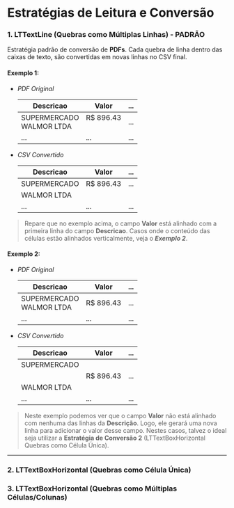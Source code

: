 # Estratégias de Leitura e Conversão 

### 1. LTTextLine (Quebras como Múltiplas Linhas) - PADRÃO

Estratégia padrão de conversão de **PDFs**. Cada quebra de linha dentro das caixas de texto, são convertidas em novas linhas no CSV final.

#### Exemplo 1:

* *PDF Original*

    | Descricao                   	| Valor         	| ... 	|
    |-----------------------------	|---------------	|-----	|
    | SUPERMERCADO<br>WALMOR LTDA 	| R$ 896.43<br><br>	| ... 	|
    | ...                         	| ...           	| ... 	|

* *CSV Convertido*

    | Descricao                   	| Valor     	| ... 	|
    |-----------------------------	|-----------	|-----	|
    | SUPERMERCADO               	| R$ 896.43 	| ... 	|
    | WALMOR LTDA                	|           	|    	|
    | ...                         	| ...       	| ... 	|

> Repare que no exemplo acima, o campo **Valor** está alinhado com a primeira linha do campo **Descricao**. Casos onde o conteúdo das células estão alinhados verticalmente, veja o ***Exemplo 2***.

#### Exemplo 2:

* *PDF Original*

    | Descricao                   	| Valor         	| ... 	|
    |-----------------------------	|---------------	|-----	|
    | SUPERMERCADO<br>WALMOR LTDA 	| R$ 896.43     	| ... 	|
    | ...                         	| ...           	| ... 	|

* *CSV Convertido*

    | Descricao                   	| Valor     	| ... 	|
    |-----------------------------	|-----------	|-----	|
    | SUPERMERCADO                	|           	|    	|
    |                           	| R$ 896.43 	| ... 	|
    | WALMOR LTDA                	|           	|    	|
    | ...                         	| ...       	| ... 	|

> Neste exemplo podemos ver que o campo **Valor** não está alinhado com nenhuma das linhas da **Descrição**. Logo, ele gerará uma nova linha para adicionar o valor desse campo. Nestes casos, talvez o ideal seja utilizar a **Estratégia de Conversão 2** (LTTextBoxHorizontal Quebras como Célula Única).

--- 

### 2. LTTextBoxHorizontal (Quebras como Célula Única)

### 3. LTTextBoxHorizontal (Quebras como Múltiplas Células/Colunas)
